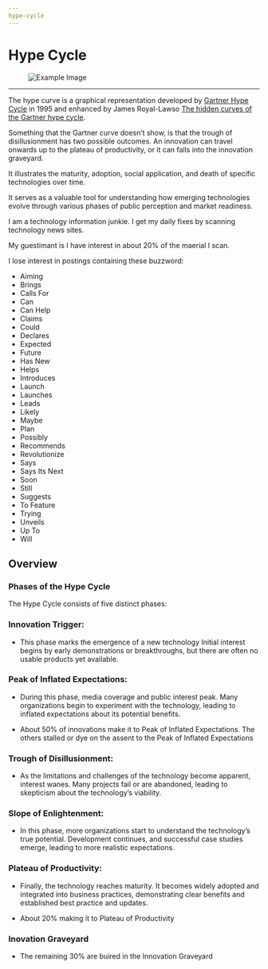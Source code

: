 ```yaml
---
hype-cycle
---
```


# Hype Cycle

<figure>
  <img src="../docs/TechGraphics/Hype%20Cycle%20Gravyard.png" alt="Example Image">
</figure>

---

The hype curve is a graphical representation developed by [Gartner Hype Cycle](https://www.gartner.com/en/research/methodologies/gartner-hype-cycle) in 1995 and enhanced by James Royal-Lawso [The hidden curves of the Gartner hype cycle](https://beantin.net/the-hidden-curves-of-the-gartner-hype-cycle/?utm_source=perplexity).

Something that the Gartner curve doesn’t show, is that the trough of disillusionment has two possible outcomes. An innovation can travel onwards up to the plateau of productivity, or it can falls into the innovation graveyard.

It illustrates the maturity, adoption, social application, and death of specific technologies over time.

It serves as a valuable tool for understanding how emerging technologies evolve through various phases of public perception and market readiness.

I am a technology information junkie. I get my daily fixes by scanning technology news sites. 

My guestimant is I have  interest in about 20% of the maerial I scan.

I lose interest in postings containing these buzzword: 

- Aiming 
- Brings
- Calls For
- Can
- Can Help
- Claims
- Could
- Declares
- Expected
- Future
- Has New
- Helps
- Introduces
- Launch
- Launches
- Leads
- Likely
- Maybe
- Plan
- Possibly
- Recommends
- Revolutionize
- Says
- Says Its Next
- Soon
- Still
- Suggests
- To Feature
- Trying
- Unveils
- Up To
- Will

## Overview 


### Phases of the Hype Cycle

The Hype Cycle consists of five distinct phases:  

### Innovation Trigger: 

- This phase marks the emergence of a new technology Initial interest begins by early demonstrations or breakthroughs, but there are often no usable products yet available.

### Peak of Inflated Expectations:  

- During this phase, media coverage and public interest peak. Many organizations begin to experiment with the technology, leading to inflated expectations about its potential benefits.

- About 50% of innovations make it to Peak of Inflated Expectations. The others stalled or dye on the assent to the Peak of Inflated Expectations 

### Trough of Disillusionment:

- As the limitations and challenges of the technology become apparent, interest wanes. Many projects fail or are abandoned, leading to skepticism about the technology’s viability.

### Slope of Enlightenment: 

- In this phase, more organizations start to understand the technology’s true potential. Development continues, and successful case studies emerge, leading to more realistic expectations.

### Plateau of Productivity:

- Finally, the technology reaches maturity. It becomes widely adopted and integrated into business practices, demonstrating clear benefits and established best practice and updates.

- About 20% making it to Plateau of Productivity

### Inovation Graveyard

- The remaining 30% are buired in the Innovation Graveyard

